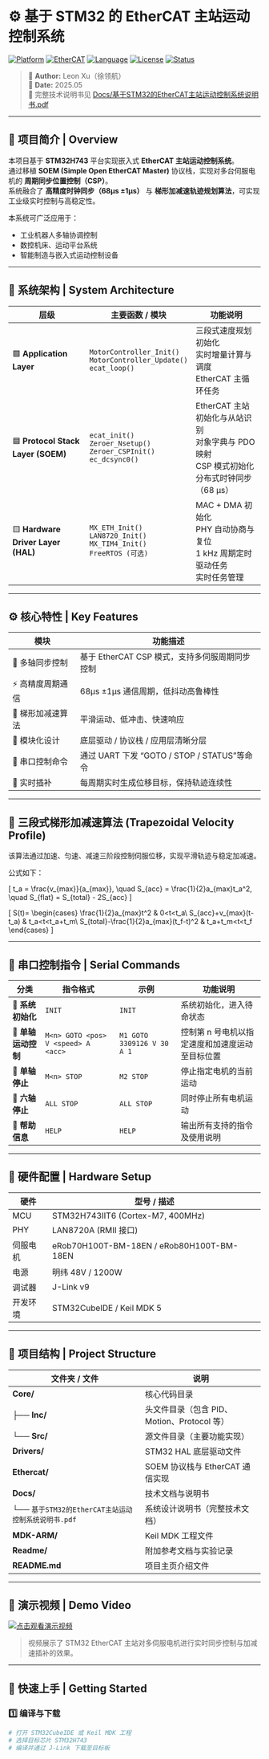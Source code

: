 # ⚙️ 基于 STM32 的 EtherCAT 主站运动控制系统
[![Platform](https://img.shields.io/badge/Platform-STM32H743-blue?logo=stmicroelectronics)]()
[![EtherCAT](https://img.shields.io/badge/Protocol-EtherCAT-red?logo=siemens)]()
[![Language](https://img.shields.io/badge/Language-C%2FC%2B%2B-green)]()
[![License](https://img.shields.io/badge/License-MIT-yellow)]()
[![Status](https://img.shields.io/badge/Version-v1.0.0-brightgreen)]()

> 🧠 **Author:** Leon Xu（徐领航）  
> 📅 **Date:** 2025.05  
> 📄 完整技术说明书见 [Docs/基于STM32的EtherCAT主站运动控制系统说明书.pdf](Docs/基于STM32的EtherCAT主站运动控制系统说明书.pdf)

---

## 📘 项目简介 | Overview

本项目基于 **STM32H743** 平台实现嵌入式 **EtherCAT 主站运动控制系统**。  
通过移植 **SOEM (Simple Open EtherCAT Master)** 协议栈，实现对多台伺服电机的 **周期同步位置控制（CSP）**。  
系统融合了 **高精度时钟同步（68μs ±1μs）** 与 **梯形加减速轨迹规划算法**，可实现工业级实时控制与高稳定性。

本系统可广泛应用于：
- 工业机器人多轴协调控制  
- 数控机床、运动平台系统  
- 智能制造与嵌入式运动控制设备  

---

## 🧩 系统架构 | System Architecture

| 层级 | 主要函数 / 模块 | 功能说明 |
|------|------------------|-----------|
| 🟩 **Application Layer** | `MotorController_Init()`<br>`MotorController_Update()`<br>`ecat_loop()` | 三段式速度规划初始化<br>实时增量计算与调度<br>EtherCAT 主循环任务 |
| 🟦 **Protocol Stack Layer (SOEM)** | `ecat_init()`<br>`Zeroer_Nsetup()`<br>`Zeroer_CSPInit()`<br>`ec_dcsync0()` | EtherCAT 主站初始化与从站识别<br>对象字典与 PDO 映射<br>CSP 模式初始化<br>分布式时钟同步（68 μs） |
| 🟨 **Hardware Driver Layer (HAL)** | `MX_ETH_Init()`<br>`LAN8720_Init()`<br>`MX_TIM4_Init()`<br>`FreeRTOS (可选)` | MAC + DMA 初始化<br>PHY 自动协商与复位<br>1 kHz 周期定时驱动任务<br>实时任务管理 |


---

## ⚙️ 核心特性 | Key Features

| 模块 | 功能描述 |
|------|-----------|
| 🧩 多轴同步控制 | 基于 EtherCAT CSP 模式，支持多伺服周期同步控制 |
| ⚡ 高精度周期通信 | 68μs ±1μs 通信周期，低抖动高鲁棒性 |
| 🚀 梯形加减速算法 | 平滑运动、低冲击、快速响应 |
| 🔧 模块化设计 | 底层驱动 / 协议栈 / 应用层清晰分层 |
| 📡 串口控制命令 | 通过 UART 下发 “GOTO / STOP / STATUS”等命令 |
| 🧠 实时插补 | 每周期实时生成位移目标，保持轨迹连续性 |

---

## 🧮 三段式梯形加减速算法 (Trapezoidal Velocity Profile)

该算法通过加速、匀速、减速三阶段控制伺服位移，实现平滑轨迹与稳定加减速。  

公式如下：

\[
t_a = \frac{v_{max}}{a_{max}}, \quad
S_{acc} = \frac{1}{2}a_{max}t_a^2, \quad
S_{flat} = S_{total} - 2S_{acc}
\]

\[
S(t)=
\begin{cases}
\frac{1}{2}a_{max}t^2 & 0<t<t_a\\
S_{acc}+v_{max}(t-t_a) & t_a<t<t_a+t_m\\
S_{total}-\frac{1}{2}a_{max}(t_f-t)^2 & t_a+t_m<t<t_f
\end{cases}
\]

---

## 📡 串口控制指令 | Serial Commands

| 分类 | 指令格式 | 示例 | 功能说明 |
|------|-----------|------|-----------|
| 🔹 **系统初始化** | `INIT` | `INIT` | 系统初始化，进入待命状态 |
| 🔹 **单轴运动控制** | `M<n> GOTO <pos> V <speed> A <acc>` | `M1 GOTO 3309126 V 30 A 1` | 控制第 n 号电机以指定速度和加速度运动至目标位置 |
| 🔹 **单轴停止** | `M<n> STOP` | `M2 STOP` | 停止指定电机的当前运动 |
| 🔹 **六轴停止** | `ALL STOP` | `ALL STOP` | 同时停止所有电机运动 |
| 🔹 **帮助信息** | `HELP` | `HELP` | 输出所有支持的指令及使用说明 |


---

## 🧱 硬件配置 | Hardware Setup

| 硬件 | 型号 / 描述 |
|------|---------------|
| MCU | STM32H743IIT6 (Cortex-M7, 400MHz) |
| PHY | LAN8720A (RMII 接口) |
| 伺服电机 | eRob70H100T-BM-18EN / eRob80H100T-BM-18EN |
| 电源 | 明纬 48V / 1200W |
| 调试器 | J-Link v9 |
| 开发环境 | STM32CubeIDE / Keil MDK 5 |

---

## 🧰 项目结构 | Project Structure

| 文件夹 / 文件 | 说明 |
|----------------|------|
| **Core/** | 核心代码目录 |
| ├── **Inc/** | 头文件目录（包含 PID、Motion、Protocol 等） |
| └── **Src/** | 源文件目录（主要功能实现） |
| **Drivers/** | STM32 HAL 底层驱动文件 |
| **Ethercat/** | SOEM 协议栈与 EtherCAT 通信实现 |
| **Docs/** | 技术文档与说明书 |
| └── `基于STM32的EtherCAT主站运动控制系统说明书.pdf` | 系统设计说明书（完整技术文档） |
| **MDK-ARM/** | Keil MDK 工程文件 |
| **Readme/** | 附加参考文档与实验记录 |
| **README.md** | 项目主页介绍文件 |


---

## 🎥 演示视频 | Demo Video

[![点击观看演示视频](Docs/images/demo_cover.png)](https://www.bilibili.com/video/BVxxxxxxxxx/)

> 视频展示了 STM32 EtherCAT 主站对多伺服电机进行实时同步控制与加减速插补的效果。

---

## 🚀 快速上手 | Getting Started

### 1️⃣ 编译与下载
```bash
# 打开 STM32CubeIDE 或 Keil MDK 工程
# 选择目标芯片 STM32H743
# 编译并通过 J-Link 下载至目标板
